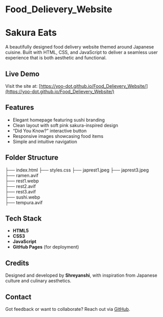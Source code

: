 # Food_Delievery_Website
# Sakura Eats 

A beautifully designed food delivery website themed around Japanese cuisine. Built with HTML, CSS, and JavaScript to deliver a seamless user experience that is both aesthetic and functional.

##  Live Demo

Visit the site at: [https://yoo-dot.github.io/Food_Delievery_Website/](https://yoo-dot.github.io/Food_Delievery_Website/)

## Features

- Elegant homepage featuring sushi branding
-  Clean layout with soft pink sakura-inspired design
-  “Did You Know?” interactive button
-  Responsive images showcasing food items
-  Simple and intuitive navigation

## Folder Structure

├── index.html 
├── styles.css
├── japrest1.jpeg 
├── japrest3.jpeg              
├── ramen.avif                 
├── rest1.webp                 
├── rest2.avif                 
├── rest3.avif                 
├── sushi.webp                 
├── tempura.avif               


##  Tech Stack

- **HTML5**
- **CSS3**
- **JavaScript** 
- **GitHub Pages** (for deployment)

##  Credits

Designed and developed by **Shreyanshi**, with inspiration from Japanese culture and culinary aesthetics.

## Contact

Got feedback or want to collaborate? Reach out via  [GitHub](https://github.com/yoo-dot).





